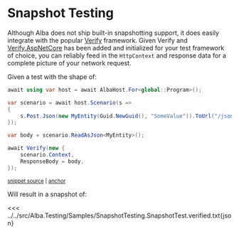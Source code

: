 # Snapshot Testing

Although Alba does not ship built-in snapshotting support, it does easily integrate with the popular [Verify](https://github.com/VerifyTests/Verify) framework.
Given Verify and [Verify.AspNetCore](https://github.com/VerifyTests/Verify.AspNetCore) has been added and initialized for your test framework of choice, you can reliably feed in the `HttpContext` and response data for a complete picture of your network request.

Given a test with the shape of:
<!-- snippet: sample_snapshot_testing -->
<a id='snippet-sample_snapshot_testing'></a>
```cs
await using var host = await AlbaHost.For<global::Program>();

var scenario = await host.Scenario(s =>
{
    s.Post.Json(new MyEntity(Guid.NewGuid(), "SomeValue")).ToUrl("/json");
});

var body = scenario.ReadAsJson<MyEntity>();

await Verify(new {
    scenario.Context,
    ResponseBody = body,
});
```
<sup><a href='https://github.com/JasperFx/alba/blob/master/src/Alba.Testing/Samples/SnapshotTesting.cs#L17-L31' title='Snippet source file'>snippet source</a> | <a href='#snippet-sample_snapshot_testing' title='Start of snippet'>anchor</a></sup>
<!-- endSnippet -->

Will result in a snapshot of:

<<< ../../src/Alba.Testing/Samples/SnapshotTesting.SnapshotTest.verified.txt{json}
